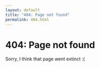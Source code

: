 ```yaml
---
layout: default
title: "404: Page not found"
permalink: 404.html
---
```


# 404: Page not found
Sorry, I think that page went extinct :(